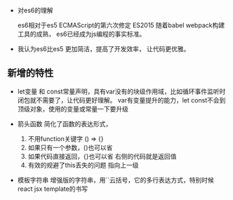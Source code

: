 - 对es6的理解
    
    es6相对于es5 ECMAScript的第六次修定 
    ES2015 随着babel webpack构建工具的成熟，
    es6已经成为js编程的事实标准。
- 我认为es6比es5 更加简洁，提高了开发效率，
 让代码更优雅。

## 新增的特性
- let变量 和 const常量声明，具有var没有的块级作用域，比如循环事件监听时闭包就不需要了，让代码更好理解。
 var有变量提升的能力，let const不会到顶级对象，使用的变量或常量一下要升级
- 箭头函数
  简化了函数的表达形式，
  1. 不用function关键字 () => {}
  2. 如果只有一个参数，()也可以省
  3. 如果代码直接返回，{}也可以省 右侧的代码就是返回值
  4. 有效的规避了this丢失的问题 指向上一级

- 模板字符串
  增强版的字符串，用``云括号，它的多行表达方式，特别时候react jsx template的书写